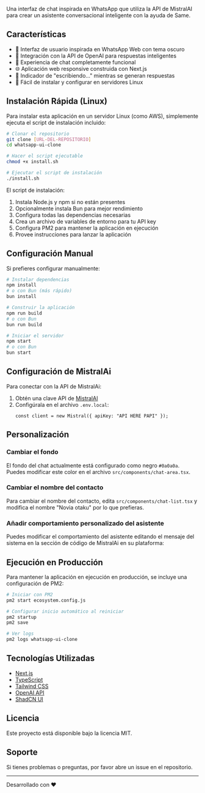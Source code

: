 
Una interfaz de chat inspirada en WhatsApp que utiliza la API de MistralAI para crear un asistente conversacional inteligente con la ayuda de Same.

## Características

- 🎨 Interfaz de usuario inspirada en WhatsApp Web con tema oscuro
- 🤖 Integración con la API de OpenAI para respuestas inteligentes
- 💬 Experiencia de chat completamente funcional
- 🌐 Aplicación web responsive construida con Next.js
- 🔄 Indicador de "escribiendo..." mientras se generan respuestas
- 🚀 Fácil de instalar y configurar en servidores Linux

## Instalación Rápida (Linux)

Para instalar esta aplicación en un servidor Linux (como AWS), simplemente ejecuta el script de instalación incluido:

```bash
# Clonar el repositorio
git clone [URL-DEL-REPOSITORIO]
cd whatsapp-ui-clone

# Hacer el script ejecutable
chmod +x install.sh

# Ejecutar el script de instalación
./install.sh
```

El script de instalación:
1. Instala Node.js y npm si no están presentes
2. Opcionalmente instala Bun para mejor rendimiento
3. Configura todas las dependencias necesarias
4. Crea un archivo de variables de entorno para tu API key
5. Configura PM2 para mantener la aplicación en ejecución
6. Provee instrucciones para lanzar la aplicación

## Configuración Manual

Si prefieres configurar manualmente:

```bash
# Instalar dependencias
npm install
# o con Bun (más rápido)
bun install

# Construir la aplicación
npm run build
# o con Bun
bun run build

# Iniciar el servidor
npm start
# o con Bun
bun start
```

## Configuración de MistralAi

Para conectar con la API de MistralAi:

1. Obtén una clave API de [MistralAI](https://mistral.ai/)
2. Configúrala en el archivo `.env.local`:
   ```
   const client = new Mistral({ apiKey: "API HERE PAPI" });
   ```
## Personalización

### Cambiar el fondo
El fondo del chat actualmente está configurado como negro `#0a0a0a`. Puedes modificar este color en el archivo `src/components/chat-area.tsx`.

### Cambiar el nombre del contacto
Para cambiar el nombre del contacto, edita `src/components/chat-list.tsx` y modifica el nombre "Novia otaku" por lo que prefieras.

### Añadir comportamiento personalizado del asistente
Puedes modificar el comportamiento del asistente editando el mensaje del sistema en la sección de código de MistralAi en su plataforma:


## Ejecución en Producción

Para mantener la aplicación en ejecución en producción, se incluye una configuración de PM2:

```bash
# Iniciar con PM2
pm2 start ecosystem.config.js

# Configurar inicio automático al reiniciar
pm2 startup
pm2 save

# Ver logs
pm2 logs whatsapp-ui-clone
```

## Tecnologías Utilizadas

- [Next.js](https://nextjs.org/)
- [TypeScript](https://www.typescriptlang.org/)
- [Tailwind CSS](https://tailwindcss.com/)
- [OpenAI API](https://platform.openai.com/)
- [ShadCN UI](https://ui.shadcn.com/)

## Licencia

Este proyecto está disponible bajo la licencia MIT.

## Soporte

Si tienes problemas o preguntas, por favor abre un issue en el repositorio.

---

Desarrollado con ❤️

